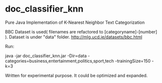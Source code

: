 # doc_classifier_knn

Pure Java Implementation of K-Nearest Neighbor Text Categorization

BBC Dataset is used( filenames are refactored to [categoryname]-[number] ). Dataset is under "data" folder.
http://mlg.ucd.ie/datasets/bbc.html

Run:


java -jar doc_classifier_knn.jar -Dir=data -categories=business,entertainment,politics,sport,tech -trainingSize=150 -k=3


Written for experimental purpose. It could be optimized and expanded.
